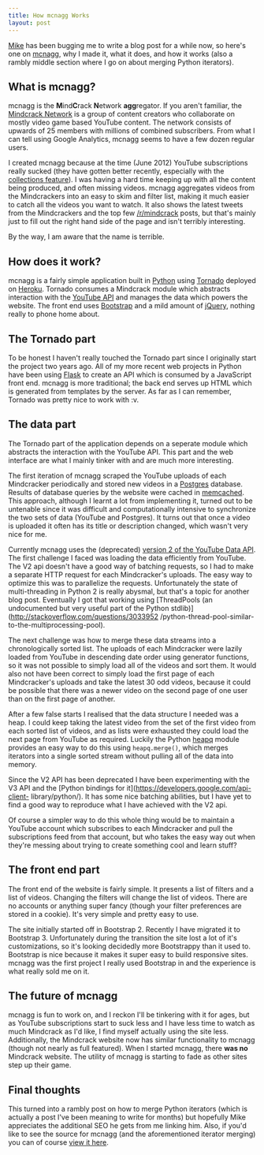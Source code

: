 ```yaml
---
title: How mcnagg Works
layout: post
---
```


[Mike](http://icbmikeblag.azurewebsites.net/) has been bugging me to write a
blog post for a while now, so here's one on [mcnagg](http://mcnagg.tv), why I
made it, what it does, and how it works (also a rambly middle section where I go
on about merging Python iterators).

## What is mcnagg?

mcnagg is the **M**ind**C**rack **N**etwork **agg**regator. If you aren't
familiar, the [Mindcrack Network](http://mindcracklp.com/) is a group of content
creators who collaborate on mostly video game based YouTube content. The network
consists of upwards of 25 members with millions of combined subscribers. From
what I can tell using Google Analytics, mcnagg seems to have a few dozen regular
users.

I created mcnagg because at the time (June 2012) YouTube subscriptions really
sucked (they have gotten better recently, especially with the [collections
feature](https://support.google.com/youtube/answer/3123405?hl=en)). I was having
a hard time keeping up with all the content being produced, and often missing
videos. mcnagg aggregates videos from the Mindcrackers into an easy to skim and
filter list, making it much easier to catch all the videos you want to watch. It
also shows the latest tweets from the Mindcrackers and the top few
[/r/mindcrack](https://reddit.com/r/mindcrack) posts, but that's mainly just to
fill out the right hand side of the page and isn't terribly interesting.

By the way, I am aware that the name is terrible.

## How does it work?

mcnagg is a fairly simple application built in [Python](https://www.python.org/)
using [Tornado](http://www.tornadoweb.org) deployed on [Heroku](www.heroku.com).
Tornado consumes a Mindcrack module which abstracts interaction with the
[YouTube API](https://developers.google.com/youtube/) and manages the data which
powers the website. The front end uses [Bootstrap](http://getbootstrap.com/) and
a mild amount of [jQuery](http://jquery.com/), nothing really to phone home
about.

## The Tornado part

To be honest I haven't really touched the Tornado part since I originally start
the project two years ago. All of my more recent web projects in Python have
been using [Flask](http://flask.pocoo.org/) to create an API which is consumed
by a JavaScript front end. mcnagg is more traditional; the back end serves up
HTML which is generated from templates by the server. As far as I can remember,
Tornado was pretty nice to work with :v.

## The data part

The Tornado part of the application depends on a seperate module which abstracts
the interaction with the YouTube API. This part and the web interface are what I
mainly tinker with and are much more interesting.

The first iteration of mcnagg scraped the YouTube uploads of each Mindcracker
periodically and stored new videos in a [Postgres](http://www.postgresql.org/)
database. Results of database queries by the website were cached in
[memcached](http://memcached.org/). This approach, although I learnt a lot from
implementing it, turned out to be untenable since it was difficult and
computationally intensive to synchronize the two sets of data (YouTube and
Postgres). It turns out that once a video is uploaded it often has its title or
description changed, which wasn't very nice for me.

Currently mcnagg uses the (deprecated) [version 2 of the YouTube Data
API](https://developers.google.com/youtube/2.0/reference).  The first challenge
I faced was loading the data efficiently from YouTube. The V2 api doesn't have a
good way of batching requests, so I had to make a separate HTTP request for each
Mindcracker's uploads. The easy way to optimize this was to parallelize the
requests. Unfortunately the state of multi-threading in Python 2 is really
abysmal, but that's a topic for another blog post. Eventually I got that working
using [ThreadPools (an undocumented but very useful part of the Python
stdlib)](http://stackoverflow.com/questions/3033952 /python-thread-pool-similar-
to-the-multiprocessing-pool).

The next challenge was how to merge these data streams into a chronologically
sorted list. The uploads of each Mindcracker were lazily loaded from YouTube in
descending date order using generator functions, so it was not possible to
simply load all of the videos and sort them. It would also not have been correct
to simply load the first page of each Mindcracker's uploads and take the latest
30 odd videos, because it could be possible that there was a newer video on the
second page of one user than on the first page of another.

After a few false starts I realised that the data structure I needed was a heap.
I could keep taking the latest video from the set of the first video from each
sorted list of videos, and as lists were exhausted they could load the next page
from YouTube as required. Luckily the Python
[heapq](https://docs.python.org/2/library/heapq.html) module provides an easy
way to do this using `heapq.merge()`, which merges iterators into a single
sorted stream without pulling all of the data into memory.

Since the V2 API has been deprecated I have been experimenting with the V3 API
and the [Python bindings for it](https://developers.google.com/api-client-
library/python/). It has some nice batching abilities, but I have yet to find a
good way to reproduce what I have achieved with the V2 api.

Of course a simpler way to do this whole thing would be to maintain a YouTube
account which subscribes to each Mindcracker and pull the subscriptions feed
from that account, but who takes the easy way out when they're messing about
trying to create something cool and learn stuff?

## The front end part

The front end of the website is fairly simple. It presents a list of filters and
a list of videos. Changing the filters will change the list of videos. There are
no accounts or anything super fancy (though your filter preferences are stored
in a cookie). It's very simple and pretty easy to use.

The site initially started off in Bootstrap 2. Recently I have migrated it to
Bootstrap 3. Unfortunately during the transition the site lost a lot of it's
customizations, so it's looking decidedly more Bootstrappy than it used to.
Bootstrap is nice because it makes it super easy to build responsive sites.
mcnagg was the first project I really used Bootstrap in and the experience is
what really sold me on it.

## The future of mcnagg

mcnagg is fun to work on, and I reckon I'll be tinkering with it for ages, but
as YouTube subscriptions start to suck less and I have less time to watch as
much Mindcrack as I'd like, I find myself actually using the site less.
Additionally, the Mindcrack website now has similar functionality to mcnagg
(though not nearly as full featured). When I started mcnagg, there **was no**
Mindcrack website. The utility of mcnagg is starting to fade as other sites step
up their game.

## Final thoughts

This turned into a rambly post on how to merge Python iterators (which is
actually a post I've been meaning to write for months) but hopefully Mike
appreciates the additional SEO he gets from me linking him. Also, if you'd like
to see the source for mcnagg (and the aforementioned iterator merging) you can
of course [view it here](https://github.com/bighuggies/mcnagg).
